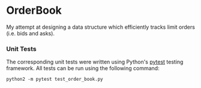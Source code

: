# OrderBook

My attempt at designing a data structure which efficiently tracks limit orders (i.e. bids and asks).

### Unit Tests
The corresponding unit tests were written using Python's [pytest] testing framework. All tests can be run using the following command:
```
python2 -m pytest test_order_book.py
```

[pytest]: https://github.com/pytest-dev/pytest
